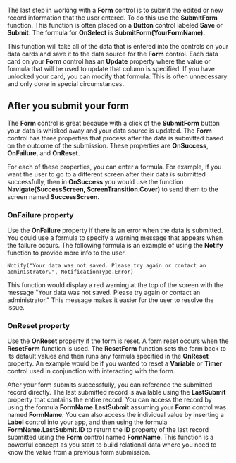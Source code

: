 The last step in working with a **Form** control is to submit the edited
or new record information that the user entered. To do this use the
**SubmitForm** function. This function is often placed on a **Button**
control labeled **Save** or **Submit**. The formula for **OnSelect** is
**SubmitForm(YourFormName).**

This function will take all of the data that is entered into the
controls on your data cards and save it to the data source for the
**Form** control. Each data card on your **Form** control has an **Update** property
where the value or formula that will be used to update that column is
specified. If you have unlocked your card, you can modify that formula.
This is often unnecessary and only done in special circumstances.

After you submit your form
--------------------------

The **Form** control is great because with a click of the **SubmitForm**
button your data is whisked away and your data source is updated. The
**Form** control has three properties that process after the data is
submitted based on the outcome of the submission. These properties are
**OnSuccess**, **OnFailure**, and **OnReset**.

For each of these properties, you can enter a formula. For example, if
you want the user to go to a different screen after their data is
submitted successfully, then in **OnSuccess** you would use the function
**Navigate(SuccessScreen, ScreenTransition.Cover)** to send them to the
screen named **SuccessScreen**.

### OnFailure property

Use the **OnFailure** property if there is an error when the data is
submitted. You could use a formula to specify a warning message that
appears when the failure occurs. The following formula is an example of
using the **Notify** function to provide more info to the user.

```
Notify("Your data was not saved. Please try again or contact an administrator.", NotificationType.Error)
```

This function would display a red warning at the top of the screen with
the message "Your data was not saved. Please try again or contact an
administrator." This message makes it easier for the user to resolve the issue.

### OnReset property

Use the **OnReset** property if the form is reset. A form reset occurs
when the **ResetForm** function is used. The **ResetForm** function sets
the form back to its default values and then runs any formula specified
in the **OnReset** property. An example would be if you wanted to reset
a **Variable** or **Timer** control used in conjunction with interacting with
the form.

After your form submits successfully, you can reference the submitted
record directly. The last submitted record is available using the
**LastSubmit** property that contains the entire record. You can access
the record by using the formula **FormName.LastSubmit** assuming your
**Form** control was named **FormName**. You can also access the
individual value by inserting a **Label** control into your app, and
then using the formula **FormName.LastSubmit.ID** to return the
**ID** property of the last record submitted using the **Form** control
named **FormName**. This function is a powerful concept as you
start to build relational data where you need to know the value from a
previous form submission. 
